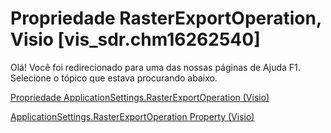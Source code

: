 
# Propriedade RasterExportOperation, Visio [vis_sdr.chm16262540]

Olá! Você foi redirecionado para uma das nossas páginas de Ajuda F1. Selecione o tópico que estava procurando abaixo.

[Propriedade ApplicationSettings.RasterExportOperation (Visio)](http://msdn.microsoft.com/library/7f53b4a6-6497-01ca-2219-575065d4c9f4%28Office.15%29.aspx)

[ApplicationSettings.RasterExportOperation Property (Visio)](http://msdn.microsoft.com/library/15696f55-9927-a0c0-23eb-74e31f782249.aspx)

